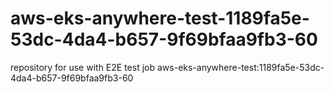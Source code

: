 # aws-eks-anywhere-test-1189fa5e-53dc-4da4-b657-9f69bfaa9fb3-60
repository for use with E2E test job aws-eks-anywhere-test:1189fa5e-53dc-4da4-b657-9f69bfaa9fb3-60
